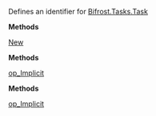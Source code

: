 Defines an identifier for [Bifrost.Tasks.Task](Bifrost.Tasks.Task)

**Methods**

[New](Bifrost.Tasks.TaskId.New)


**Methods**

[op_Implicit](Bifrost.Tasks.TaskId.op_Implicit)


**Methods**

[op_Implicit](Bifrost.Tasks.TaskId.op_Implicit)
